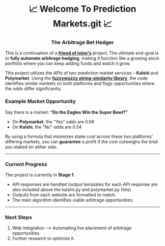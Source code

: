 <h1 align="center">📈 Welcome To Prediction Markets.git 📈</h1>
<h3 align="center">The Arbitrage Bet Hedger</h3>

This is a continuation of a [**friend of mine's**](https://github.com/carterbassler) project. The ultimate end-goal is to **fully automate arbitrage hedging**, making it function like a growing stock portfolio where you can keep adding funds and watch it grow.

This project utilizes the APIs of two prediction market services – **Kalshi** and **Polymarket**. Using the [**fuzzywuzzy string-similarity library**](https://pypi.org/project/fuzzywuzzy/), the code identifies similar markets on both platforms and flags opportunities where the odds differ significantly.

### Example Market Opportunity
Say there is a market: **“Do the Eagles Win the Super Bowl?”** 
- On **Polymarket**, the "Yes" odds are 0.59  
- On **Kalshi**, the "No" odds are 0.54  

By using a formula that minimizes stake cost across these two platforms' differing markets, you can **guarantee** a profit if the cost outweighs the total you staked on either side.

---

### Current Progress
The project is currently in **Stage 1**:
- API responses are handled (output templates for each API response are also included above the kalshii.py and polymarket.py files)
- Outputs from each website are formatted to match.  
- The main algorithm identifies viable arbitrage opportunities.

---

### Next Steps
1. Web integration --> Automating live placement of arbitrage opportunities.  
2. Further research to optimize it.  

